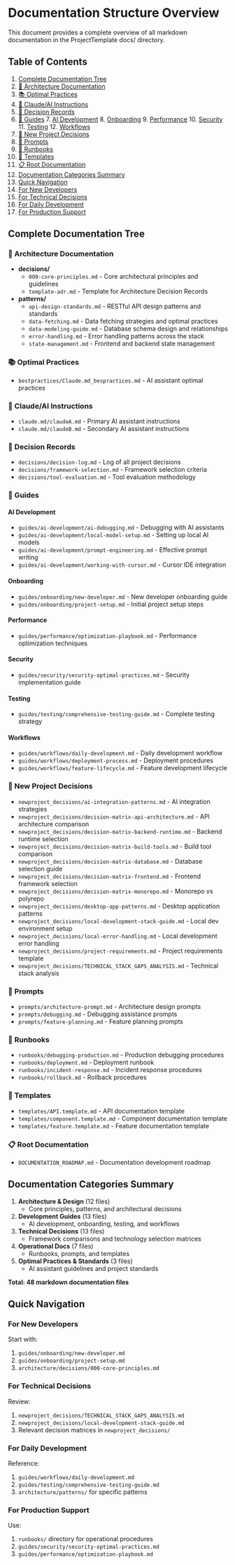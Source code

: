 # Documentation Structure Overview

This document provides a complete overview of all markdown documentation in the ProjectTemplate docs/ directory.

## Table of Contents

1. [Complete Documentation Tree](#complete-documentation-tree)
  2. [📐 Architecture Documentation](#-architecture-documentation)
  3. [📚 Optimal Practices](#-optimal-practices)
  4. [🤖 Claude/AI Instructions](#-claudeai-instructions)
  5. [🎯 Decision Records](#-decision-records)
  6. [📖 Guides](#-guides)
    7. [AI Development](#ai-development)
    8. [Onboarding](#onboarding)
    9. [Performance](#performance)
    10. [Security](#security)
    11. [Testing](#testing)
    12. [Workflows](#workflows)
  13. [🚀 New Project Decisions](#-new-project-decisions)
  14. [💬 Prompts](#-prompts)
  15. [🔧 Runbooks](#-runbooks)
  16. [📝 Templates](#-templates)
  17. [📋 Root Documentation](#-root-documentation)
18. [Documentation Categories Summary](#documentation-categories-summary)
19. [Quick Navigation](#quick-navigation)
  20. [For New Developers](#for-new-developers)
  21. [For Technical Decisions](#for-technical-decisions)
  22. [For Daily Development](#for-daily-development)
  23. [For Production Support](#for-production-support)

## Complete Documentation Tree

### 📐 Architecture Documentation

- **decisions/**
  - `000-core-principles.md` - Core architectural principles and guidelines
  - `template-adr.md` - Template for Architecture Decision Records
- **patterns/**
  - `api-design-standards.md` - RESTful API design patterns and standards
  - `data-fetching.md` - Data fetching strategies and optimal practices
  - `data-modeling-guide.md` - Database schema design and relationships
  - `error-handling.md` - Error handling patterns across the stack
  - `state-management.md` - Frontend and backend state management

### 📚 Optimal Practices

- `bestpractices/Claude.md_bespractices.md` - AI assistant optimal practices

### 🤖 Claude/AI Instructions

- `claude.md/claudeA.md` - Primary AI assistant instructions
- `claude.md/claudeB.md` - Secondary AI assistant instructions

### 🎯 Decision Records

- `decisions/decision-log.md` - Log of all project decisions
- `decisions/framework-selection.md` - Framework selection criteria
- `decisions/tool-evaluation.md` - Tool evaluation methodology

### 📖 Guides

#### AI Development

- `guides/ai-development/ai-debugging.md` - Debugging with AI assistants
- `guides/ai-development/local-model-setup.md` - Setting up local AI models
- `guides/ai-development/prompt-engineering.md` - Effective prompt writing
- `guides/ai-development/working-with-cursor.md` - Cursor IDE integration

#### Onboarding

- `guides/onboarding/new-developer.md` - New developer onboarding guide
- `guides/onboarding/project-setup.md` - Initial project setup steps

#### Performance

- `guides/performance/optimization-playbook.md` - Performance optimization techniques

#### Security

- `guides/security/security-optimal-practices.md` - Security implementation guide

#### Testing

- `guides/testing/comprehensive-testing-guide.md` - Complete testing strategy

#### Workflows

- `guides/workflows/daily-development.md` - Daily development workflow
- `guides/workflows/deployment-process.md` - Deployment procedures
- `guides/workflows/feature-lifecycle.md` - Feature development lifecycle

### 🚀 New Project Decisions

- `newproject_decisions/ai-integration-patterns.md` - AI integration strategies
- `newproject_decisions/decision-matrix-api-architecture.md` - API architecture comparison
- `newproject_decisions/decision-matrix-backend-runtime.md` - Backend runtime selection
- `newproject_decisions/decision-matrix-build-tools.md` - Build tool comparison
- `newproject_decisions/decision-matrix-database.md` - Database selection guide
- `newproject_decisions/decision-matrix-frontend.md` - Frontend framework selection
- `newproject_decisions/decision-matrix-monorepo.md` - Monorepo vs polyrepo
- `newproject_decisions/desktop-app-patterns.md` - Desktop application patterns
- `newproject_decisions/local-development-stack-guide.md` - Local dev environment setup
- `newproject_decisions/local-error-handling.md` - Local development error handling
- `newproject_decisions/project-requirements.md` - Project requirements template
- `newproject_decisions/TECHNICAL_STACK_GAPS_ANALYSIS.md` - Technical stack analysis

### 💬 Prompts

- `prompts/architecture-prompt.md` - Architecture design prompts
- `prompts/debugging.md` - Debugging assistance prompts
- `prompts/feature-planning.md` - Feature planning prompts

### 🔧 Runbooks

- `runbooks/debugging-production.md` - Production debugging procedures
- `runbooks/deployment.md` - Deployment runbook
- `runbooks/incident-response.md` - Incident response procedures
- `runbooks/rollback.md` - Rollback procedures

### 📝 Templates

- `templates/API.template.md` - API documentation template
- `templates/component.template.md` - Component documentation template
- `templates/feature.template.md` - Feature documentation template

### 📋 Root Documentation

- `DOCUMENTATION_ROADMAP.md` - Documentation development roadmap

## Documentation Categories Summary

1. **Architecture & Design** (12 files)
   - Core principles, patterns, and architectural decisions
2. **Development Guides** (13 files)
   - AI development, onboarding, testing, and workflows
3. **Technical Decisions** (13 files)
   - Framework comparisons and technology selection matrices
4. **Operational Docs** (7 files)
   - Runbooks, prompts, and templates
5. **Optimal Practices & Standards** (3 files)
   - AI assistant guidelines and project standards

**Total: 48 markdown documentation files**

## Quick Navigation

### For New Developers

Start with:

1. `guides/onboarding/new-developer.md`
2. `guides/onboarding/project-setup.md`
3. `architecture/decisions/000-core-principles.md`

### For Technical Decisions

Review:

1. `newproject_decisions/TECHNICAL_STACK_GAPS_ANALYSIS.md`
2. `newproject_decisions/local-development-stack-guide.md`
3. Relevant decision matrices in `newproject_decisions/`

### For Daily Development

Reference:

1. `guides/workflows/daily-development.md`
2. `guides/testing/comprehensive-testing-guide.md`
3. `architecture/patterns/` for specific patterns

### For Production Support

Use:

1. `runbooks/` directory for operational procedures
2. `guides/security/security-optimal-practices.md`
3. `guides/performance/optimization-playbook.md`
